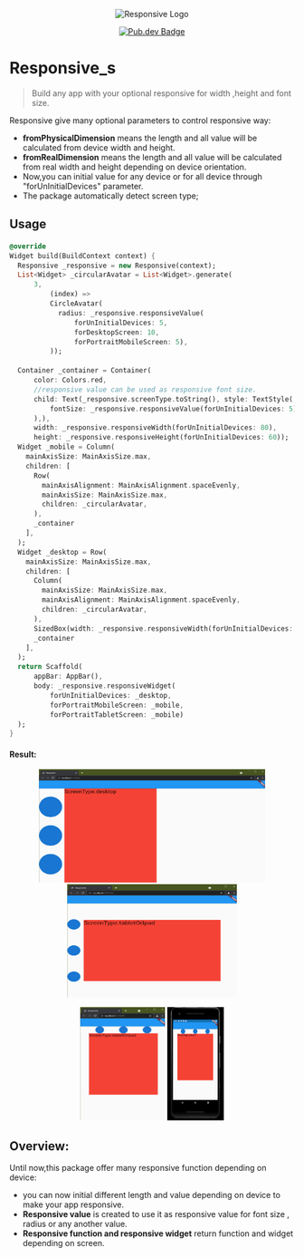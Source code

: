 <p align="center">
	<img src="https://encrypted-tbn0.gstatic.com/images?q=tbn:ANd9GcT1q4RidNW7-RirwV6Nf4Se7l_4YXvpTqvkSQ&usqp=CAU" height="200" width="200" alt="Responsive Logo" />
</p>
<p align="center">
	<a href="https://pub.dev/packages/responsive_s"><img src="https://img.shields.io/badge/pub-v0.0.1-blue" alt="Pub.dev Badge"></a>
	</p>

# Responsive_s

> Build any app with your optional responsive for width ,height and font size.

Responsive give many optional parameters to control responsive way:

- **fromPhysicalDimension** means the length and all value will be calculated from device width and
  height.
- **fromRealDimension** means the length and all value will be calculated from real width and height
  depending on device orientation.
- Now,you can initial value for any device or for all device through "forUnInitialDevices"
  parameter.
- The package automatically detect screen type;

## Usage

```dart
@override
Widget build(BuildContext context) {
  Responsive _responsive = new Responsive(context);
  List<Widget> _circularAvatar = List<Widget>.generate(
      3,
          (index) =>
          CircleAvatar(
            radius: _responsive.responsiveValue(
                forUnInitialDevices: 5,
                forDesktopScreen: 10,
                forPortraitMobileScreen: 5),
          ));

  Container _container = Container(
      color: Colors.red,
      //responsive value can be used as responsive font size.
      child: Text(_responsive.screenType.toString(), style: TextStyle(
          fontSize: _responsive.responsiveValue(forUnInitialDevices: 5)
      ),),
      width: _responsive.responsiveWidth(forUnInitialDevices: 80),
      height: _responsive.responsiveHeight(forUnInitialDevices: 60));
  Widget _mobile = Column(
    mainAxisSize: MainAxisSize.max,
    children: [
      Row(
        mainAxisAlignment: MainAxisAlignment.spaceEvenly,
        mainAxisSize: MainAxisSize.max,
        children: _circularAvatar,
      ),
      _container
    ],
  );
  Widget _desktop = Row(
    mainAxisSize: MainAxisSize.max,
    children: [
      Column(
        mainAxisSize: MainAxisSize.max,
        mainAxisAlignment: MainAxisAlignment.spaceEvenly,
        children: _circularAvatar,
      ),
      SizedBox(width: _responsive.responsiveWidth(forUnInitialDevices: 2),),
      _container
    ],
  );
  return Scaffold(
      appBar: AppBar(),
      body: _responsive.responsiveWidget(
          forUnInitialDevices: _desktop,
          forPortraitMobileScreen: _mobile,
          forPortraitTabletScreen: _mobile)
  );
}
```

#### Result:

<p align="center">
	<img src="https://github.com/adelhammoda/responsive_s/blob/master/assets/desktop.png" height="200" width="400"  alt="desktop size" />
<img src="https://github.com/adelhammoda/responsive_s/blob/master/assets/landscape.png" height="200" width="300"  alt="tablet landscape" />
</p>

<p align="center">
<img src="https://github.com/adelhammoda/responsive_s/blob/master/assets/portriat.png" height="200" width="150"  alt="tablet portriat" />
<img src="https://github.com/adelhammoda/responsive_s/blob/master/assets/phone.png" height="200" width="100"  alt="test result" />
</p>

## Overview:

Until now,this package offer many responsive function depending on device:

- you can now initial different length and value depending on device to make your app responsive.
- **Responsive value** is created to use it as responsive value for font size , radius or any
  another value.
- **Responsive function and responsive widget** return function and widget depending on screen.  


